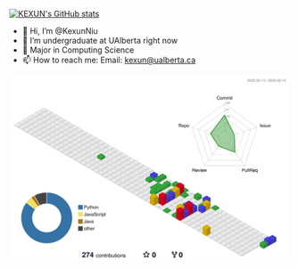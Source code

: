 [![KEXUN's GitHub stats](https://github-readme-stats.vercel.app/api?username=KexunNiu)](https://github.com/anuraghazra/github-readme-stats)

- 👋 Hi, I’m @KexunNiu
- 👀 I’m  undergraduate at UAlberta right now
- 🌱 Major in Computing Science
- 📫 How to reach me: Email: kexun@ualberta.ca

<!---
KexunNiu/KexunNiu is a ✨ special ✨ repository because its `README.md` (this file) appears on your GitHub profile.
You can click the Preview link to take a look at your changes.
--->

![](./profile-3d-contrib/profile-gitblock.svg)

<!--START_SECTION:waka-->
<!--END_SECTION:waka-->
